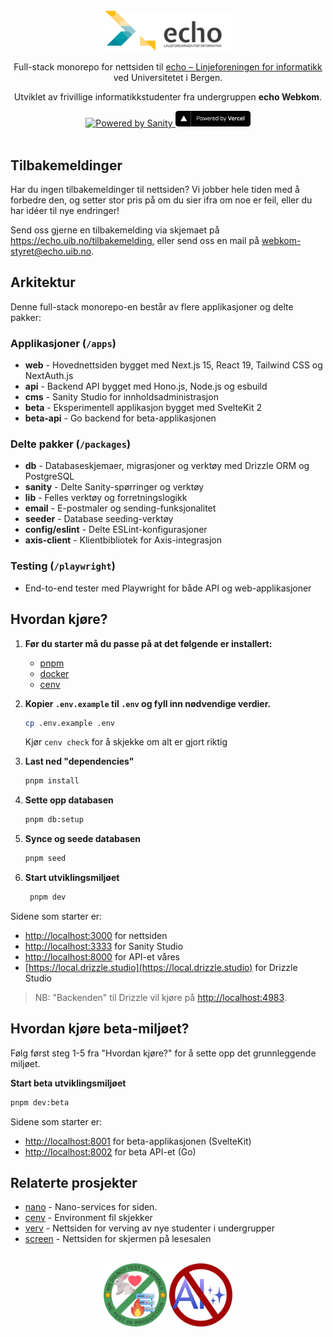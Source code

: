 <br>

<div align="center">
   <img src=".github/echo-logo.png" alt="" width="40%">

   <p></p>
Full-stack monorepo for nettsiden til <a href="https://echo.uib.no">echo – Linjeforeningen for informatikk</a> ved Universitetet i Bergen.

Utviklet av frivillige informatikkstudenter fra undergruppen **echo Webkom**.

<div align="center" >
  <a href="https://sanity.io" target="_blank" rel="noopener">
    <img src="https://cdn.sanity.io/images/3do82whm/next/51af00784c5addcf63ae7f0c416756acca7e63ac-353x71.svg?dl=sanity-logo.svg" width="100" alt="Powered by Sanity" />
  </a>
  <a href="https://vercel.com/?utm_source=echo-webkom&utm_campaign=oss" target="_blank" rel="noopener">
    <img src=".github/powered-by-vercel.svg" width="120" alt="Powered by Vercel" />
  </a>
</div>

<br>

</div>

## Tilbakemeldinger

Har du ingen tilbakemeldinger til nettsiden?
Vi jobber hele tiden med å forbedre den,
og setter stor pris på om du sier ifra om noe er feil,
eller du har idéer til nye endringer!

Send oss gjerne en tilbakemelding via skjemaet på <https://echo.uib.no/tilbakemelding>,
eller send oss en mail på [webkom-styret@echo.uib.no](mailto:webkom-styret@echo.uib.no).

## Arkitektur

Denne full-stack monorepo-en består av flere applikasjoner og delte pakker:

### Applikasjoner (`/apps`)

- **web** - Hovednettsiden bygget med Next.js 15, React 19, Tailwind CSS og NextAuth.js
- **api** - Backend API bygget med Hono.js, Node.js og esbuild
- **cms** - Sanity Studio for innholdsadministrasjon
- **beta** - Eksperimentell applikasjon bygget med SvelteKit 2
- **beta-api** - Go backend for beta-applikasjonen

### Delte pakker (`/packages`)

- **db** - Databaseskjemaer, migrasjoner og verktøy med Drizzle ORM og PostgreSQL
- **sanity** - Delte Sanity-spørringer og verktøy
- **lib** - Felles verktøy og forretningslogikk
- **email** - E-postmaler og sending-funksjonalitet
- **seeder** - Database seeding-verktøy
- **config/eslint** - Delte ESLint-konfigurasjoner
- **axis-client** - Klientbibliotek for Axis-integrasjon

### Testing (`/playwright`)

- End-to-end tester med Playwright for både API og web-applikasjoner

## Hvordan kjøre?

1. **Før du starter må du passe på at det følgende er installert:**

   - [pnpm](https://pnpm.io/installation)
   - [docker](https://docs.docker.com/engine/install/)
   - [cenv](https://github.com/echo-webkom/cenv)

2. **Kopier `.env.example` til `.env` og fyll inn nødvendige verdier.**

   ```sh
   cp .env.example .env
   ```

   Kjør `cenv check` for å skjekke om alt er gjort riktig

3. **Last ned "dependencies"**

   ```sh
   pnpm install
   ```

4. **Sette opp databasen**

   ```sh
   pnpm db:setup
   ```

5. **Synce og seede databasen**

   ```sh
   pnpm seed
   ```

6. **Start utviklingsmiljøet**

   ```sh
    pnpm dev
   ```

Sidene som starter er:

- [http://localhost:3000](http://localhost:3000) for nettsiden
- [http://localhost:3333](http://localhost:3333) for Sanity Studio
- [http://localhost:8000](http://localhost:8000) for API-et våres
- [https://local.drizzle.studio](https://local.drizzle.studio) for Drizzle Studio

> NB: "Backenden" til Drizzle vil kjøre på [http://localhost:4983](http://localhost:4983).

## Hvordan kjøre beta-miljøet?

Følg først steg 1-5 fra "Hvordan kjøre?" for å sette opp det grunnleggende miljøet.

**Start beta utviklingsmiljøet**

```sh
pnpm dev:beta
```

Sidene som starter er:

- [http://localhost:8001](http://localhost:8001) for beta-applikasjonen (SvelteKit)
- [http://localhost:8002](http://localhost:8002) for beta API-et (Go)

## Relaterte prosjekter

- [nano](https://github.com/echo-webkom/nano) - Nano-services for siden.
- [cenv](https://github.com/echo-webkom/cenv) - Environment fil skjekker
- [verv](https://github.com/echo-webkom/verv.echo.uib.no) - Nettsiden for verving av nye studenter i undergrupper
- [screen](https://github.com/echo-webkom/echo-screen) - Nettsiden for skjermen på lesesalen

<br>

<div align="center">
  <img width="20%" src="./.github/wetestinprod.png" />
  <img width="20%" src="./.github/anti-ai.png" />
</div>
